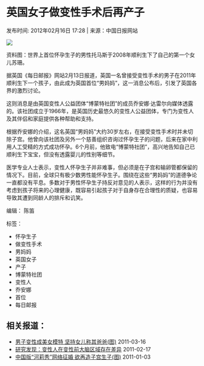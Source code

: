 # 英国女子做变性手术后再产子

发布时间: 2012年02月16日 17:28 | 来源：中国日报网站

![](http://image.xinmin.cn/2012/02/14/20120214100345758313.jpg)

资料图：世界上首位怀孕生子的男性托马斯于2008年顺利生下了自己的第一个女儿苏珊。

据英国《每日邮报》网站2月13日报道，英国一名曾接受变性手术的男子在2011年顺利生下一个孩子，由此成为英国首位“男妈妈”，这一消息公布后，引发了英国各界的激烈讨论。

这则消息是由英国变性人公益团体“博蒙特社团”的成员乔安娜·达雷尔向媒体透露的。该社团成立于1966年，是英国历史最悠久的变性人公益团体，专门为变性人及其伴侣和家庭提供各种帮助和支持。

根据乔安娜的介绍，这名英国“男妈妈”大约30岁左右，在接受变性手术时并未切除子宫。他曾向该社团及另外一个慈善组织咨询过怀孕生子的问题，后来在家中利用人工受精的方式成功怀孕。6个月前，他致电“博蒙特社团”，高兴地告知自己已顺利生下宝宝，但没有透露婴儿的性别等细节。

医学专业人士表示，变性人怀孕生子并非难事，但必须是在子宫和输卵管都保留的情况下。目前，全球只有极少数男性能怀孕生子。围绕在这些“男妈妈”的道德争论一直都没有平息。多数对于男性怀孕生子持反对意见的人表示，这样的行为并没有考虑到孩子将来的心理健康，既容易引起孩子对于自身存在合理性的质疑，也容易导致其遭到同龄人的排斥和讥笑。 

编辑： 陈笛

标签：
- 怀孕生子
- 做变性手术
- 男妈妈
- 英国女子
- 产子
- 博蒙特社团
- 变性人
- 乔安娜
- 首位
- 每日邮报

## 相关报道：
- [男子变性成美女模特 坚持女儿称其爸爸(图)](http://news.cntv.cn/20110316/112021.shtml) 2011-03-16
- [研究发现：变性人在变性前大脑区域存在差异](http://news.cntv.cn/20110217/100506.shtml) 2011-02-17
- [中国版“河莉秀”网络征婚 欲再造子宫生子(图)](http://news.cntv.cn/society/20110103/100515_1.shtml) 2011-01-03